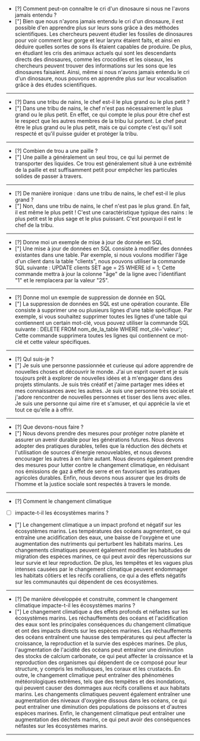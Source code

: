 - [?] Comment peut-on connaître le cri d'un dinosaure si nous ne l'avons jamais entendu ?
- ["] Bien que nous n'ayons jamais entendu le cri d'un dinosaure, il est possible d'en apprendre plus sur leurs sons grâce à des méthodes scientifiques. Les chercheurs peuvent étudier les fossiles de dinosaures pour voir comment leur gorge et leur larynx étaient faits, et ainsi en déduire quelles sortes de sons ils étaient capables de produire. De plus, en étudiant les cris des animaux actuels qui sont les descendants directs des dinosaures, comme les crocodiles et les oiseaux, les chercheurs peuvent trouver des informations sur les sons que les dinosaures faisaient. Ainsi, même si nous n'avons jamais entendu le cri d'un dinosaure, nous pouvons en apprendre plus sur leur vocalisation grâce à des études scientifiques.
***
- [?] Dans une tribu de nains, le chef est-il le plus grand ou le plus petit ?
- ["] Dans une tribu de nains, le chef n'est pas nécessairement le plus grand ou le plus petit. En effet, ce qui compte le plus pour être chef est le respect que les autres membres de la tribu lui portent. Le chef peut être le plus grand ou le plus petit, mais ce qui compte c'est qu'il soit respecté et qu'il puisse guider et protéger la tribu.
***
- [?] Combien de trou a une paille ?
- ["] Une paille a généralement un seul trou, ce qui lui permet de transporter des liquides. Ce trou est généralement situé à une extrémité de la paille et est suffisamment petit pour empêcher les particules solides de passer à travers.
***
- [?] De manière ironique : dans une tribu de nains, le chef est-il le plus grand ?
- ["] Non, dans une tribu de nains, le chef n'est pas le plus grand. En fait, il est même le plus petit ! C'est une caractéristique typique des nains : le plus petit est le plus sage et le plus puissant. C'est pourquoi il est le chef de la tribu.
***
- [?] Donne moi un exemple de mise à jour de donnée en SQL
- ["] Une mise à jour de données en SQL consiste à modifier des données existantes dans une table. Par exemple, si nous voulons modifier l'âge d'un client dans la table "clients", nous pouvons utiliser la commande SQL suivante : UPDATE clients SET age = 25 WHERE id = 1; Cette commande mettra à jour la colonne "âge" de la ligne avec l'identifiant "1" et le remplacera par la valeur "25".
***
- [?] Donne moI un exemple de suppression de donnée en SQL
- ["] La suppression de données en SQL est une opération courante. Elle consiste à supprimer une ou plusieurs lignes d'une table spécifique. Par exemple, si vous souhaitez supprimer toutes les lignes d'une table qui contiennent un certain mot-clé, vous pouvez utiliser la commande SQL suivante : DELETE FROM nom_de_la_table WHERE mot_clé='valeur'; Cette commande supprimera toutes les lignes qui contiennent ce mot-clé et cette valeur spécifiques.
***
- [?] QuI suis-je ?
- ["] Je suis une personne passionnée et curieuse qui adore apprendre de nouvelles choses et découvrir le monde. J'ai un esprit ouvert et je suis toujours prêt à explorer de nouvelles idées et à m'engager dans des projets stimulants. Je suis très créatif et j'aime partager mes idées et mes connaissances avec les autres. Je suis une personne très sociale et j'adore rencontrer de nouvelles personnes et tisser des liens avec elles. Je suis une personne qui aime rire et s'amuser, et qui apprécie la vie et tout ce qu'elle a à offrir.
***
- [?] Que devons-nous faire ?
- ["] Nous devons prendre des mesures pour protéger notre planète et assurer un avenir durable pour les générations futures. Nous devons adopter des pratiques durables, telles que la réduction des déchets et l'utilisation de sources d'énergie renouvelables, et nous devons encourager les autres à en faire autant. Nous devons également prendre des mesures pour lutter contre le changement climatique, en réduisant nos émissions de gaz à effet de serre et en favorisant les pratiques agricoles durables. Enfin, nous devons nous assurer que les droits de l'homme et la justice sociale sont respectés à travers le monde.
***
- [?] Comment le changement climatique 
- [ ] impacte-t-il les écosystèmes marins ?
- ["] Le changement climatique a un impact profond et négatif sur les écosystèmes marins. Les températures des océans augmentent, ce qui entraîne une acidification des eaux, une baisse de l'oxygène et une augmentation des nutriments qui perturbent les habitats marins. Les changements climatiques peuvent également modifier les habitudes de migration des espèces marines, ce qui peut avoir des répercussions sur leur survie et leur reproduction. De plus, les tempêtes et les vagues plus intenses causées par le changement climatique peuvent endommager les habitats côtiers et les récifs coralliens, ce qui a des effets négatifs sur les communautés qui dépendent de ces écosystèmes.
***
- [?] De manière développée et construite, comment le changement climatique impacte-t-il les écosystèmes marins ?
- ["] Le changement climatique a des effets profonds et néfastes sur les écosystèmes marins. Les réchauffements des océans et l'acidification des eaux sont les principales conséquences du changement climatique et ont des impacts directs sur les espèces marines. Les réchauffements des océans entraînent une hausse des températures qui peut affecter la croissance, la reproduction et la survie des espèces marines. De plus, l'augmentation de l'acidité des océans peut entraîner une diminution des stocks de calcium carbonate, ce qui peut affecter la croissance et la reproduction des organismes qui dépendent de ce composé pour leur structure, y compris les mollusques, les coraux et les crustacés. En outre, le changement climatique peut entraîner des phénomènes météorologiques extrêmes, tels que des tempêtes et des inondations, qui peuvent causer des dommages aux récifs coralliens et aux habitats marins. Les changements climatiques peuvent également entraîner une augmentation des niveaux d'oxygène dissous dans les océans, ce qui peut entraîner une diminution des populations de poissons et d'autres espèces marines. Enfin, le changement climatique peut entraîner une augmentation des déchets marins, ce qui peut avoir des conséquences néfastes sur les écosystèmes marins.
***
